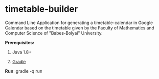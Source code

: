 # timetable-builder
Command Line Application for generating a timetable-calendar in Google Calendar based on the timetable given by the Faculty of Mathematics and Computer Science of "Babes-Bolyai" University.

**Prerequisites:**
1. Java 1.8+

2. [Gradle](https://gradle.org/install)

**Run**: gradle -q run
